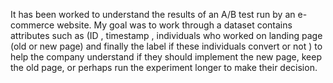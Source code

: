 It has been worked to understand the results of an A/B test run by an e-commerce website. My goal was to work through a dataset contains attributes such as (ID , timestamp , individuals who worked on landing page (old or new page) and finally the label if these individuals convert or not ) to help the company understand if they should implement the new page, keep the old page, or perhaps run the experiment longer to make their decision.
